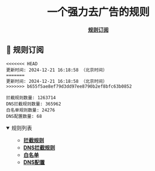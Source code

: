<div align="center">
<h1 align="center"><br>一个强力去广告的规则</h1>

<h4>
  <a href="#a">规则订阅</a>
</h4>

</div>

<h2 id="a">🎯 规则订阅</h2>

```
<<<<<<< HEAD
更新时间: 2024-12-21 16:18:58 （北京时间）
=======
更新时间: 2024-12-21 16:18:58 （北京时间）
>>>>>>> b655f5ae8ef79d3dd97ee8790b2ef8bfc63b0852

拦截规则数量: 1263714
DNS拦截规则数量: 365962
白名单规则数量: 24276
DNS配置数量: 68
``` 
<details open>
<summary>规则列表</summary>
<ul>

- **[拦截规则](https://raw.githubusercontent.com/LINJIANPEI/LinlinDNS/main/rules.txt)**
- **[DNS拦截规则](https://raw.githubusercontent.com/LINJIANPEI/LinlinDNS/main/dns.txt)**
- **[白名单](https://raw.githubusercontent.com/LINJIANPEI/LinlinDNS/main/allow.txt)**
- **[DNS配置](https://raw.githubusercontent.com/LINJIANPEI/LinlinDNS/main/DnsConfiguration.txt)**
</ul>
</details>